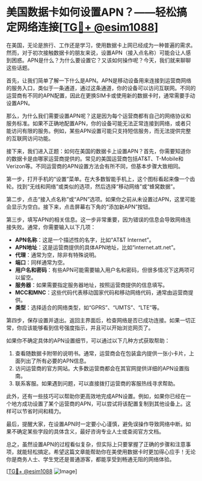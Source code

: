 # 美国数据卡如何设置APN？——轻松搞定网络连接[[TG💪+ @esim1088](https://t.me/s/esim1088)]

在美国，无论是旅行、工作还是学习，使用数据卡上网已经成为一种普遍的需求。然而，对于初次接触数据卡的朋友来说，设置APN（接入点名称）可能会让人感到困惑。APN是什么？为什么要设置它？又该如何操作呢？今天，我们就来聊聊这些话题。

首先，让我们简单了解一下什么是APN。APN是移动设备用来连接到运营商网络的服务入口，类似于一条通道，通过这条通道，你的设备可以访问互联网。不同的运营商有不同的APN配置，因此在更换SIM卡或使用新的数据卡时，通常需要手动设置APN。

那么，为什么我们需要设置APN呢？这是因为每个运营商都有自己的网络协议和服务标准。如果不正确地配置APN，你的设备可能无法正常连接到网络，或者只能访问有限的服务。例如，某些APN设置可能只支持短信服务，而无法提供完整的互联网访问功能。

接下来，我们进入正题：如何在美国的数据卡上设置APN？首先，你需要知道你的数据卡是由哪家运营商提供的。常见的美国运营商包括AT&T、T-Mobile和Verizon等。不同运营商的APN设置方法会有所不同，但基本步骤大致相同。

第一步，打开手机的“设置”菜单。在大多数智能手机上，这个图标看起来像一个齿轮。找到“无线和网络”或类似的选项，然后选择“移动网络”或“蜂窝数据”。

第二步，点击“接入点名称”或“APN”选项。如果你之前从未设置过APN，这里可能会显示为空白。接下来，点击屏幕右下角的“添加新APN”按钮。

第三步，填写APN的相关信息。这一步非常重要，因为错误的信息会导致网络连接失败。通常，你需要输入以下几项：

- **APN名称**：这是一个描述性的名字，比如“AT&T Internet”。
- **APN地址**：这是运营商提供的具体APN地址，比如“internet.att.net”。
- **代理**：通常为空，除非有特殊说明。
- **端口**：同样通常为空。
- **用户名和密码**：有些APN可能需要输入用户名和密码，但很多情况下这两项可以留空。
- **服务器**：如果需要指定服务器地址，按照运营商提供的信息填写。
- **MCC和MNC**：这些代码代表移动国家代码和移动网络代码，通常由运营商提供。
- **类型**：选择适合的网络类型，如“GPRS”、“UMTS”、“LTE”等。

第四步，保存设置并退出。返回主界面后，检查网络是否已成功连接。如果一切正常，你应该能够看到信号强度指示，并且可以开始浏览网页了。

如果你不确定具体的APN设置细节，可以通过以下几种方式获取帮助：

1. 查看随数据卡附带的说明书。通常，运营商会在包装盒内提供一张小卡片，上面列出了所有必要的APN信息。
2. 访问运营商的官方网站。大多数运营商都会在其官网提供详细的APN设置指南。
3. 联系客服。如果遇到问题，可以直接拨打运营商的客服热线寻求帮助。

此外，还有一些技巧可以帮助你更高效地完成APN设置。例如，如果你已经在一个地方成功设置了某个运营商的APN，可以尝试将该配置复制到其他设备上。这样可以节省时间和精力。

最后，提醒大家，在设置APN时一定要小心谨慎，避免误操作导致网络中断。如果不确定某些字段的具体含义，最好咨询专业人士或查阅官方文档。

总之，虽然设置APN的过程看似复杂，但实际上只要掌握了正确的步骤和注意事项，就能轻松搞定。希望这篇文章能帮助你在美使用数据卡时更加得心应手！无论你是商务人士、学生党还是普通游客，都能享受到畅通无阻的网络体验。

[[TG💪+ @esim1088](https://t.me/s/esim1088) ![Image](https://i.postimg.cc/4NQfJmqS/Snipaste-2025-05-13-00-14-12.png)]